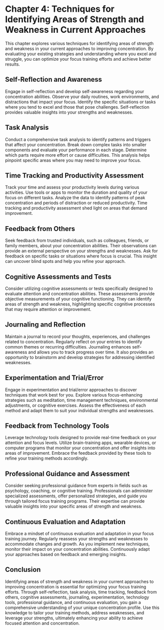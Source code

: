Chapter 4: Techniques for Identifying Areas of Strength and Weakness in Current Approaches
==========================================================================================

This chapter explores various techniques for identifying areas of strength and weakness in your current approaches to improving concentration. By evaluating your existing strategies and understanding where you excel and struggle, you can optimize your focus training efforts and achieve better results.

Self-Reflection and Awareness
-----------------------------

Engage in self-reflection and develop self-awareness regarding your concentration abilities. Observe your daily routines, work environments, and distractions that impact your focus. Identify the specific situations or tasks where you tend to excel and those that pose challenges. Self-reflection provides valuable insights into your strengths and weaknesses.

Task Analysis
-------------

Conduct a comprehensive task analysis to identify patterns and triggers that affect your concentration. Break down complex tasks into smaller components and evaluate your performance in each stage. Determine which parts require more effort or cause difficulties. This analysis helps pinpoint specific areas where you may need to improve your focus.

Time Tracking and Productivity Assessment
-----------------------------------------

Track your time and assess your productivity levels during various activities. Use tools or apps to monitor the duration and quality of your focus on different tasks. Analyze the data to identify patterns of peak concentration and periods of distraction or reduced productivity. Time tracking and productivity assessment shed light on areas that demand improvement.

Feedback from Others
--------------------

Seek feedback from trusted individuals, such as colleagues, friends, or family members, about your concentration abilities. Their observations can provide an external perspective on your strengths and weaknesses. Ask for feedback on specific tasks or situations where focus is crucial. This insight can uncover blind spots and help you refine your approach.

Cognitive Assessments and Tests
-------------------------------

Consider utilizing cognitive assessments or tests specifically designed to evaluate attention and concentration abilities. These assessments provide objective measurements of your cognitive functioning. They can identify areas of strength and weakness, highlighting specific cognitive processes that may require attention or improvement.

Journaling and Reflection
-------------------------

Maintain a journal to record your thoughts, experiences, and challenges related to concentration. Regularly reflect on your entries to identify common themes or recurring difficulties. Journaling enhances self-awareness and allows you to track progress over time. It also provides an opportunity to brainstorm and develop strategies for addressing identified weaknesses.

Experimentation and Trial/Error
-------------------------------

Engage in experimentation and trial/error approaches to discover techniques that work best for you. Explore various focus-enhancing strategies such as meditation, time management techniques, environmental adjustments, or cognitive exercises. Assess the effectiveness of each method and adapt them to suit your individual strengths and weaknesses.

Feedback from Technology Tools
------------------------------

Leverage technology tools designed to provide real-time feedback on your attention and focus levels. Utilize brain-training apps, wearable devices, or computer programs that monitor your concentration and offer insights into areas of improvement. Embrace the feedback provided by these tools to refine your training methods accordingly.

Professional Guidance and Assessment
------------------------------------

Consider seeking professional guidance from experts in fields such as psychology, coaching, or cognitive training. Professionals can administer specialized assessments, offer personalized strategies, and guide you through tailored focus training programs. Their expertise can provide valuable insights into your specific areas of strength and weakness.

Continuous Evaluation and Adaptation
------------------------------------

Embrace a mindset of continuous evaluation and adaptation in your focus training journey. Regularly reassess your strengths and weaknesses to accommodate changes and growth. As you implement new techniques, monitor their impact on your concentration abilities. Continuously adapt your approaches based on feedback and emerging insights.

Conclusion
----------

Identifying areas of strength and weakness in your current approaches to improving concentration is essential for optimizing your focus training efforts. Through self-reflection, task analysis, time tracking, feedback from others, cognitive assessments, journaling, experimentation, technology tools, professional guidance, and continuous evaluation, you gain a comprehensive understanding of your unique concentration profile. Use this knowledge to tailor your training methods, address weaknesses, and leverage your strengths, ultimately enhancing your ability to achieve focused attention and concentration.
